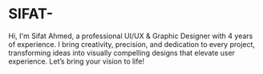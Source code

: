 # SIFAT-
Hi, I'm Sifat Ahmed, a professional UI/UX &amp; Graphic Designer with 4 years of experience. I bring creativity, precision, and dedication to every project, transforming ideas into visually compelling designs that elevate user experience. Let’s bring your vision to life!

